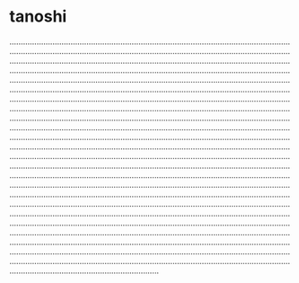 # tanoshi
..................................................................................................................................................................................................................................................................................................................................................................................................................................................................................................................................................................................................................................................................................................................................................................................................................................................................................................................................................................................................................................................................................................................................................................................................................................................................................................................................................................................................................................................................................................................................................................................................................................................................................................................................................................................................................................................................................................................................................................................................................................................................................................................................................................................................................................................................................................................................................................................................................................................................................................................................................................................................................................................................................................................................................................................................................................................................................................................................................................................................................................................................................................................................................................